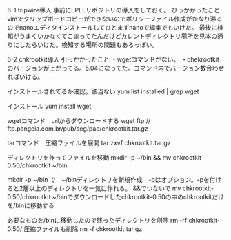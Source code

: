 6-1 tripwire導入
事前にEPELリポジトリの導入をしておく。
ひっかかったこと
vimでクリップボードコピーができないのでポリシーファイル作成がかなり滞るのでnanoエディタインストールしてひとまずnanoで編集でもいけた。
最後に検知がうまくいかなくてこまってたんだけどカレントディレクトリ場所を見本の通りにしたらいけた。検知する場所の問題もあるっぽい。

6-2 chkrootkit導入
引っかかったこと
・wgetコマンドがない。
・chekrootkitのバージョンが上がってる。5.04になってた。コマンド内でバージョン数合わせればいける。  

インストールされてるか確認。該当ない
yum list installed | grep wget

インストール
yum install wget  

wgetコマンド　urlからダウンロードする
wget ftp://
ftp.pangeia.com.br/pub/seg/pac/chkrootkit.tar.gz


tarコマンド　圧縮ファイルを展開
tar zxvf chkrootkit.tar.gz

ディレクトリを作ってファイルを移動
mkdir -p ~/bin && mv chkrootkit-0.50/chkrootkit ~/bin

mkdir -p ~/bin で　~/binディレクトリを新規作成　-pはオプション。-pを付けると2層以上のディレクトリを一気に作れる。
&&でつないで
mv chkrootkit-0.50/chkrootkit ~/binでダウンロードしたchkrootkit-0.50の中のchkrootkitだけを/binに移動する

必要なものを/binに移動したので残ったディレクトリを削除
rm -rf chkrootkit-0.50/
圧縮ファイルも削除 
rm -f chkrootkit.tar.gz
